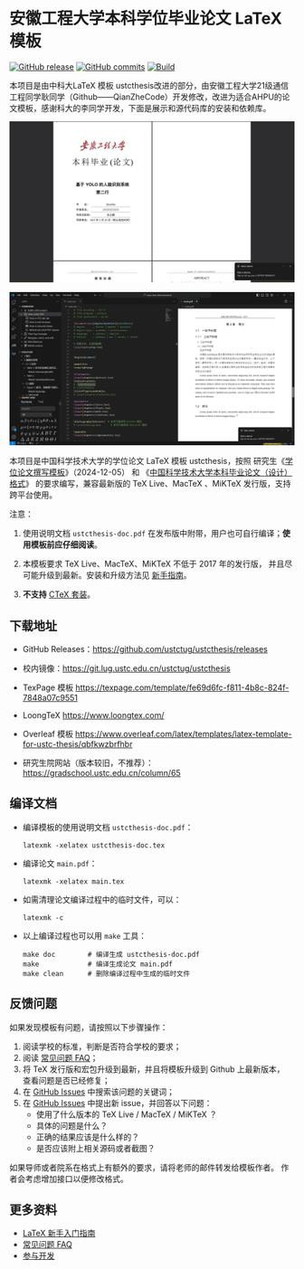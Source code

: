 # 安徽工程大学本科学位毕业论文 LaTeX 模板

[![GitHub release](https://img.shields.io/github/release/ustctug/ustcthesis/all.svg)](https://github.com/ustctug/ustcthesis/releases/latest)
[![GitHub commits](https://img.shields.io/github/commits-since/ustctug/ustcthesis/latest.svg)](https://github.com/ustctug/ustcthesis/commits/master)
[![Build](https://github.com/ustctug/ustcthesis/actions/workflows/main.yml/badge.svg)](https://github.com/ustctug/ustcthesis/actions/workflows/main.yml)

本项目是由中科大LaTeX 模板 ustcthesis改进的部分，由安徽工程大学21级通信工程同学耿同学（Github——QianZheCode）开发修改，改进为适合AHPU的论文模板，感谢科大的李同学开发，下面是展示和源代码库的安装和依赖库。

![](assetsREADME/2025-02-26-12-01-18-image.png)

![](assetsREADME/2025-02-26-12-01-37-image.png)

本项目是中国科学技术大学的学位论文 LaTeX 模板 ustcthesis，按照
研究生《[学位论文撰写模板](https://gradschool.ustc.edu.cn/column/65)》（2024-12-05）
和
《[中国科学技术大学本科毕业论文（设计）格式](https://www.teach.ustc.edu.cn/?attachment_id=13867)》
的要求编写，兼容最新版的 TeX Live、MacTeX 、MiKTeX 发行版，支持跨平台使用。

注意：

1. 使用说明文档 `ustcthesis-doc.pdf` 在发布版中附带，用户也可自行编译；**使用模板前应仔细阅读**。

2. 本模板要求 TeX Live、MacTeX、MiKTeX 不低于 2017 年的发行版，
   并且尽可能升级到最新。安装和升级方法见
   [新手指南](https://github.com/ustctug/ustcthesis/wiki/新手指南)。

3. **不支持** [CTeX 套装](https://github.com/ustctug/ustcthesis/wiki/常见问题#3-模板支持用-ctex-套装编译吗)。

## 下载地址

- GitHub Releases：<https://github.com/ustctug/ustcthesis/releases>

- 校内镜像：<https://git.lug.ustc.edu.cn/ustctug/ustcthesis>

- TexPage 模板 <https://texpage.com/template/fe69d6fc-f811-4b8c-824f-7848a07c9551>

- LoongTeX <https://www.loongtex.com/>

- Overleaf 模板 <https://www.overleaf.com/latex/templates/latex-template-for-ustc-thesis/qbfkwzbrfhbr>

- 研究生院网站（版本较旧，不推荐）：<https://gradschool.ustc.edu.cn/column/65>

## 编译文档

- 编译模板的使用说明文档 `ustcthesis-doc.pdf`：
  
  ```
  latexmk -xelatex ustcthesis-doc.tex
  ```

- 编译论文 `main.pdf`：
  
  ```
  latexmk -xelatex main.tex
  ```

- 如需清理论文编译过程中的临时文件，可以：
  
  ```
  latexmk -c
  ```

- 以上编译过程也可以用 `make` 工具：
  
  ```
  make doc        # 编译生成 ustcthesis-doc.pdf
  make            # 编译生成论文 main.pdf
  make clean      # 删除编译过程中生成的临时文件
  ```

## 反馈问题

如果发现模板有问题，请按照以下步骤操作：

1. 阅读学校的标准，判断是否符合学校的要求；
2. 阅读 [常见问题 FAQ](https://github.com/ustctug/ustcthesis/wiki/常见问题)；
3. 将 TeX 发行版和宏包升级到最新，并且将模板升级到 Github 上最新版本，
   查看问题是否已经修复；
4. 在 [GitHub Issues](https://github.com/ustctug/ustcthesis/issues)
   中搜索该问题的关键词；
5. 在 [GitHub Issues](https://github.com/ustctug/ustcthesis/issues)
   中提出新 issue，并回答以下问题：
   - 使用了什么版本的 TeX Live / MacTeX / MiKTeX ？
   - 具体的问题是什么？
   - 正确的结果应该是什么样的？
   - 是否应该附上相关源码或者截图？

如果导师或者院系在格式上有额外的要求，请将老师的邮件转发给模板作者。
作者会考虑增加接口以便修改格式。

## 更多资料

- [LaTeX 新手入门指南](https://github.com/ustctug/ustcthesis/wiki/新手指南)
- [常见问题 FAQ](https://github.com/ustctug/ustcthesis/wiki/常见问题)
- [参与开发](https://github.com/ustctug/ustcthesis/wiki/参与开发)
